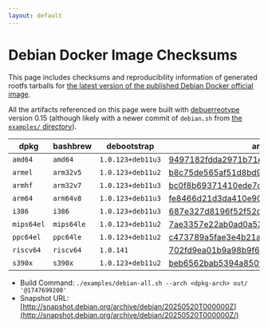 ```yaml
---
layout: default
---
```


# Debian Docker Image Checksums

This page includes checksums and reproducibility information of generated rootfs tarballs for [the latest version of the published Debian Docker official image](https://hub.docker.com/_/debian).

All the artifacts referenced on this page were built with [debuerreotype](https://github.com/debuerreotype/debuerreotype) version 0.15 (although likely with a newer commit of `debian.sh` from [the `examples/` directory](https://github.com/debuerreotype/debuerreotype/tree/master/examples)).

| dpkg | bashbrew | debootstrap | artifacts |
| - | - | - | - |
| `amd64` | `amd64` | `1.0.123+deb11u3` | [9497182fdda2971b71e105e1c5e45c216ed0b974](https://github.com/debuerreotype/docker-debian-artifacts/tree/9497182fdda2971b71e105e1c5e45c216ed0b974) |
| `armel` | `arm32v5` | `1.0.123+deb11u2` | [b8c75de565af51d8bd90d9e7f70f15eb30436b42](https://github.com/debuerreotype/docker-debian-artifacts/tree/b8c75de565af51d8bd90d9e7f70f15eb30436b42) |
| `armhf` | `arm32v7` | `1.0.123+deb11u3` | [bc0f8b69371410ede7cd8cc0d85d16e523a521a6](https://github.com/debuerreotype/docker-debian-artifacts/tree/bc0f8b69371410ede7cd8cc0d85d16e523a521a6) |
| `arm64` | `arm64v8` | `1.0.123+deb11u3` | [fe8466d21d3da410e901427e08111e7efc5f1027](https://github.com/debuerreotype/docker-debian-artifacts/tree/fe8466d21d3da410e901427e08111e7efc5f1027) |
| `i386` | `i386` | `1.0.123+deb11u3` | [687e327d8196f52f52dd4e67c7b3c925c60726d2](https://github.com/debuerreotype/docker-debian-artifacts/tree/687e327d8196f52f52dd4e67c7b3c925c60726d2) |
| `mips64el` | `mips64le` | `1.0.123+deb11u2` | [7ae3357e22ab0ad0a531ed5b7d284f50731dc57e](https://github.com/debuerreotype/docker-debian-artifacts/tree/7ae3357e22ab0ad0a531ed5b7d284f50731dc57e) |
| `ppc64el` | `ppc64le` | `1.0.123+deb11u2` | [c473789a5fae3e4b21a802cc4921dcff2beb8291](https://github.com/debuerreotype/docker-debian-artifacts/tree/c473789a5fae3e4b21a802cc4921dcff2beb8291) |
| `riscv64` | `riscv64` | `1.0.141` | [702fd9ea01b9a98b9f64c94513492474cedd4631](https://github.com/debuerreotype/docker-debian-artifacts/tree/702fd9ea01b9a98b9f64c94513492474cedd4631) |
| `s390x` | `s390x` | `1.0.123+deb11u2` | [beb6562bab5394a850f1f1a03cbeb0fe37f3fa8a](https://github.com/debuerreotype/docker-debian-artifacts/tree/beb6562bab5394a850f1f1a03cbeb0fe37f3fa8a) |

- Build Command: `./examples/debian-all.sh --arch <dpkg-arch> out/ '@1747699200'`
- Snapshot URL: [http://snapshot.debian.org/archive/debian/20250520T000000Z](http://snapshot.debian.org/archive/debian/20250520T000000Z/)

